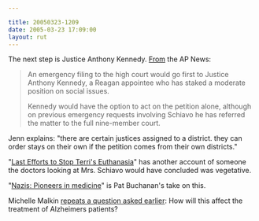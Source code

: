 ```yaml
---

title: 20050323-1209
date: 2005-03-23 17:09:00
layout: rut
---
```


<p> The next step is Justice Anthony Kennedy.  <a href="http://apnews.myway.com/article/20050323/D890NGL80.html">From</a>
the AP News:</p>

<blockquote><p>An emergency filing to the high court would go first
to Justice Anthony Kennedy, a Reagan appointee who has staked a
moderate position on social issues.</p>

<p>Kennedy would have the option to act on the petition alone,
although on previous emergency requests involving Schiavo he has
referred the matter to the full nine-member court.</p></blockquote>

<p>Jenn explains: "there are certain justices assigned to a district.
they can order stays on their own if the petition comes from their
own districts."</p>

<p>"<a href="http://www.ncregister.com/current/0320lead1.htm">Last
Efforts to Stop Terri's Euthanasia</a>" has another account of
someone the doctors looking at Mrs. Schiavo would have concluded
was vegetative.</p>

<p>"<a href="http://www.wnd.com/news/article.asp?ARTICLE_ID=43443">Nazis:
Pioneers in medicine</a>" is Pat Buchanan's take on this.</p>

<p>Michelle Malkin <a href="http://michellemalkin.com/archives/001833.htm">repeats a
question asked earlier</a>: How will this affect the treatment of
Alzheimers patients?</p>

